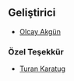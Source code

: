 ## Geliştirici

* [Olcay Akgün](//github.com/alpeki99)

### Özel Teşekkür

* [Turan Karatug](//github.com/tkaratug)